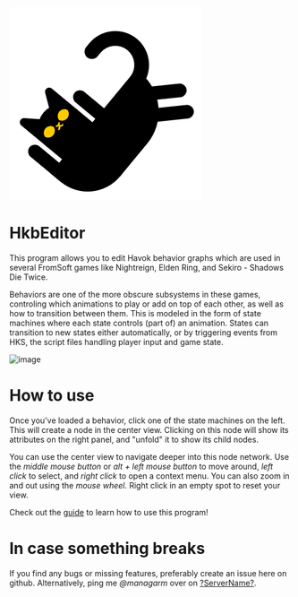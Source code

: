 ![](doc/icon.png)

# HkbEditor
This program allows you to edit Havok behavior graphs which are used in several FromSoft games like Nightreign, Elden Ring, and Sekiro - Shadows Die Twice. 

Behaviors are one of the more obscure subsystems in these games, controling which animations to play or add on top of each other, as well as how to transition between them. This is modeled in the form of state machines where each state controls (part of) an animation. States can transition to new states either automatically, or by triggering events from HKS, the script files handling player input and game state.

![image](https://github.com/user-attachments/assets/c9a1fe5a-63c1-44a9-a770-5608277b4c12)

# How to use
Once you've loaded a behavior, click one of the state machines on the left. This will create a node in the center view. Clicking on this node will show its attributes on the right panel, and "unfold" it to show its child nodes. 

You can use the center view to navigate deeper into this node network. Use the *middle mouse button* or *alt + left mouse button* to move around, *left click* to select, and *right click* to open a context menu. You can also zoom in and out using the *mouse wheel*. Right click in an empty spot to reset your view.

Check out the [guide](https://github.com/ndahn/HkbEditor/blob/main/doc/guide.md) to learn how to use this program!

# In case something breaks
If you find any bugs or missing features, preferably create an issue here on github. Alternatively, ping me *@managarm* over on [?ServerName?](https://discord.gg/wzMynmW).
